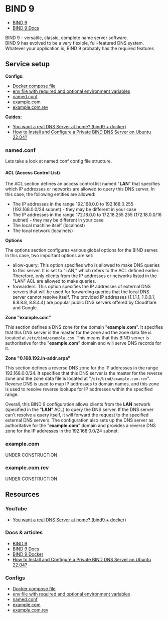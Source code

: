 # BIND 9

- [BIND 9](https://www.isc.org/bind/)
- [BIND 9 Docs](https://downloads.isc.org/isc/bind9/9.18.16/doc/arm/html/)

BIND 9 - versatile, classic, complete name server software.<br>
BIND 9 has evolved to be a very flexible, full-featured DNS system. Whatever your application is, BIND 9 probably has the required features

## Service setup

**Configs:**

- [Docker compose file](./docker-compose.yml)
- [env file with required and optional environment variables](./service.env)
- [named.conf](./data/config/named.conf)
- [example.com](./data/config/example.com)
- [example.com.rev](./data/config/example.com.rev)

**Guides:**

- [You want a real DNS Server at home? (bind9 + docker)](https://youtu.be/syzwLwE3Xq4)
- [How to Install and Configure a Private BIND DNS Server on Ubuntu 22.04?](https://www.cherryservers.com/blog/how-to-install-and-configure-a-private-bind-dns-server-on-ubuntu-22-04)

### named.conf

Lets take a look at named.conf config file structure.

#### ACL (Access Control List)

The ACL section defines an access control list named "**LAN**" that specifies which IP addresses or networks are allowed to query this DNS server. In this case, the following entities are allowed:

- The IP addresses in the range 192.168.0.0 to 192.168.0.255 (192.168.0.0/24 subnet) - they may be different in your case
- The IP addresses in the range 172.18.0.0 to 172.18.255.255 (172.18.0.0/16 subnet) - they may be different in your case
- The local machine itself (localhost)
- The local network (localnets)

**Options**

The options section configures various global options for the BIND server. In this case, two important options are set:

- allow-query: This option specifies who is allowed to make DNS queries to this server. It is set to "LAN," which refers to the ACL defined earlier. Therefore, only clients from the IP addresses or networks listed in the "LAN" ACL are allowed to make queries.
- forwarders: This option specifies the IP addresses of external DNS servers that will be used for forwarding queries that the local DNS server cannot resolve itself. The provided IP addresses (1.1.1.1, 1.0.0.1, 8.8.8.8, 8.8.4.4) are popular public DNS servers offered by Cloudflare and Google.

**Zone "example.com"**

This section defines a DNS zone for the domain "**example.com**". It specifies that this DNS server is the master for the zone and the zone data file is located at `/etc/bind/example.com`. This means that this BIND server is authoritative for the "**example.com**" domain and will serve DNS records for it.

**Zone "0.168.192.in-addr.arpa"**

This section defines a reverse DNS zone for the IP addresses in the range 192.168.0.0/24. It specifies that this DNS server is the master for the reverse zone and the zone data file is located at "`/etc/bind/example.com.rev`". Reverse DNS is used to map IP addresses to domain names, and this zone is used to resolve reverse lookups for IP addresses within the specified range.

Overall, this BIND 9 configuration allows clients from the **LAN** network (specified in the "**LAN**" ACL) to query the DNS server. If the DNS server can't resolve a query itself, it will forward the request to the specified external DNS servers. The configuration also sets up the DNS server as authoritative for the "**example.com**" domain and provides a reverse DNS zone for the IP addresses in the 192.168.0.0/24 subnet.

### example.com

UNDER CONSTRUCTION

### example.com.rev

UNDER CONSTRUCTION

## Resources

### YouTube

- [You want a real DNS Server at home? (bind9 + docker)](https://youtu.be/syzwLwE3Xq4)

### Docs & articles

- [BIND 9](https://www.isc.org/bind/)
- [BIND 9 Docs](https://downloads.isc.org/isc/bind9/9.18.16/doc/arm/html/)
- [BIND 9 Docker](https://hub.docker.com/r/ubuntu/bind9)
- [How to Install and Configure a Private BIND DNS Server on Ubuntu 22.04?](https://www.cherryservers.com/blog/how-to-install-and-configure-a-private-bind-dns-server-on-ubuntu-22-04)

### Configs

- [Docker compose file](./docker-compose.yml)
- [env file with required and optional environment variables](./service.env)
- [named.conf](./data/config/named.conf)
- [example.com](./data/config/example.com)
- [example.com.rev](./data/config/example.com.rev)
